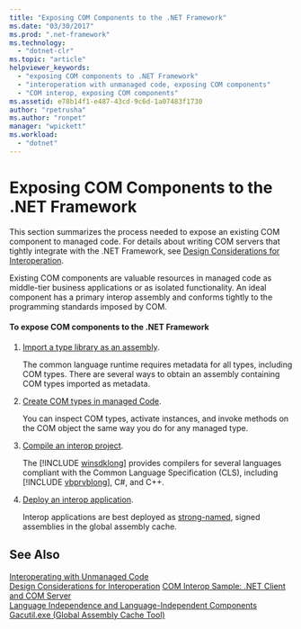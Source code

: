 ```yaml
---
title: "Exposing COM Components to the .NET Framework"
ms.date: "03/30/2017"
ms.prod: ".net-framework"
ms.technology: 
  - "dotnet-clr"
ms.topic: "article"
helpviewer_keywords: 
  - "exposing COM components to .NET Framework"
  - "interoperation with unmanaged code, exposing COM components"
  - "COM interop, exposing COM components"
ms.assetid: e78b14f1-e487-43cd-9c6d-1a07483f1730
author: "rpetrusha"
ms.author: "ronpet"
manager: "wpickett"
ms.workload: 
  - "dotnet"
---
```

# Exposing COM Components to the .NET Framework
This section summarizes the process needed to expose an existing COM component to managed code. For details about writing COM servers that tightly integrate with the .NET Framework, see [Design Considerations for Interoperation](https://msdn.microsoft.com/library/b59637f6-fe35-40d6-ae72-901e7a707689(v=vs.100)).
  
 Existing COM components are valuable resources in managed code as middle-tier business applications or as isolated functionality. An ideal component has a primary interop assembly and conforms tightly to the programming standards imposed by COM.  
  
#### To expose COM components to the .NET Framework  
  
1. [Import a type library as an assembly](importing-a-type-library-as-an-assembly.md).  
  
    The common language runtime requires metadata for all types, including COM types. There are several ways to obtain an assembly containing COM types imported as metadata.  
  
2. [Create COM types in managed Code](https://msdn.microsoft.com/library/1a95a8ca-c8b8-4464-90b0-5ee1a1135b66(v=vs.100)).  
  
    You can inspect COM types, activate instances, and invoke methods on the COM object the same way you do for any managed type.  
  
3. [Compile an interop project](compiling-an-interop-project.md).  
  
    The [!INCLUDE [winsdklong](../../../includes/winsdklong-md.md)] provides compilers for several languages compliant with the Common Language Specification (CLS), including [!INCLUDE [vbprvblong](../../../includes/vbprvblong-md.md)], C#, and C++.  
  
4. [Deploy an interop application](deploying-an-interop-application.md).  
  
    Interop applications are best deployed as [strong-named](../app-domains/strong-named-assemblies.md), signed assemblies in the global assembly cache.  
  
## See Also  
 [Interoperating with Unmanaged Code](index.md)  
 [Design Considerations for Interoperation](https://msdn.microsoft.com/library/b59637f6-fe35-40d6-ae72-901e7a707689(v=vs.100))  
 [COM Interop Sample: .NET Client and COM Server](com-interop-sample-net-client-and-com-server.md)  
 [Language Independence and Language-Independent Components](../../standard/language-independence-and-language-independent-components.md)  
 [Gacutil.exe (Global Assembly Cache Tool)](../tools/gacutil-exe-gac-tool.md)
